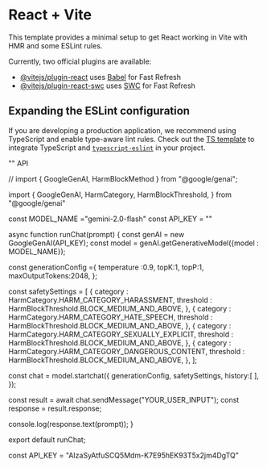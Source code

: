 # React + Vite

This template provides a minimal setup to get React working in Vite with HMR and some ESLint rules.

Currently, two official plugins are available:

- [@vitejs/plugin-react](https://github.com/vitejs/vite-plugin-react/blob/main/packages/plugin-react/README.md) uses [Babel](https://babeljs.io/) for Fast Refresh
- [@vitejs/plugin-react-swc](https://github.com/vitejs/vite-plugin-react-swc) uses [SWC](https://swc.rs/) for Fast Refresh

## Expanding the ESLint configuration

If you are developing a production application, we recommend using TypeScript and enable type-aware lint rules. Check out the [TS template](https://github.com/vitejs/vite/tree/main/packages/create-vite/template-react-ts) to integrate TypeScript and [`typescript-eslint`](https://typescript-eslint.io) in your project.




"" API



// import { GoogleGenAI, HarmBlockMethod } from "@google/genai";

import {
    GoogleGenAI,
    HarmCategory,
    HarmBlockThreshold,
} from "@google/genai"

const MODEL_NAME ="gemini-2.0-flash"
const API_KEY = ""



async function runChat(prompt) {
  const genAI = new GoogleGenAI(API_KEY);
  const model = genAI.getGenerativeModel({model : MODEL_NAME});

  const generationConfig ={
    temperature :0.9,
    topK:1,
    topP:1,
    maxOutputTokens:2048,
  };

  const safetySettings = [
    {
        category : HarmCategory.HARM_CATEGORY_HARASSMENT,
    threshold : HarmBlockThreshold.BLOCK_MEDIUM_AND_ABOVE,
    },
    {
    category : HarmCategory.HARM_CATEGORY_HATE_SPEECH,
    threshold : HarmBlockThreshold.BLOCK_MEDIUM_AND_ABOVE,
    },
    {
    category : HarmCategory.HARM_CATEGORY_SEXUALLY_EXPLICIT,
    threshold : HarmBlockThreshold.BLOCK_MEDIUM_AND_ABOVE,
    },
    {
    category : HarmCategory.HARM_CATEGORY_DANGEROUS_CONTENT,
    threshold : HarmBlockThreshold.BLOCK_MEDIUM_AND_ABOVE,
    },
  ];

  const chat = model.startchat({
    generationConfig,
    safetySettings,
    history:[
    ],
  });

  const result = await chat.sendMessage("YOUR_USER_INPUT");
  const response = result.response;

  console.log(response.text(prompt));
}

export default runChat;



const API_KEY =  "AIzaSyAtfuSCQ5Mdm-K7E95hEK93T5x2jm4DgTQ"
